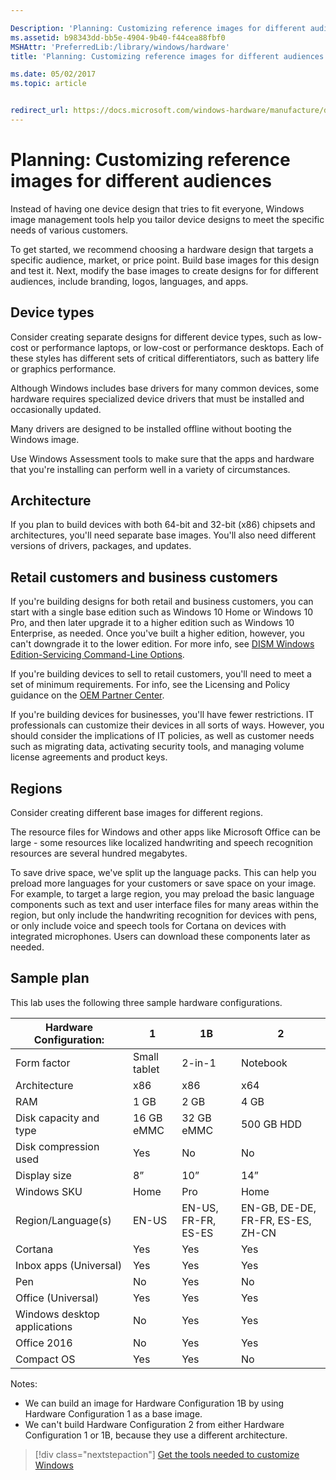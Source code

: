 ```yaml
---

Description: 'Planning: Customizing reference images for different audiences'
ms.assetid: b98343dd-bb5e-4904-9b40-f44cea88fbf0
MSHAttr: 'PreferredLib:/library/windows/hardware'
title: 'Planning: Customizing reference images for different audiences'

ms.date: 05/02/2017
ms.topic: article


redirect_url: https://docs.microsoft.com/windows-hardware/manufacture/desktop/oem-deployment-of-windows-10-for-desktop-editions-planning
---
```


# Planning: Customizing reference images for different audiences

Instead of having one device design that tries to fit everyone, Windows image management tools help you tailor device designs to meet the specific needs of various customers.

To get started, we recommend choosing a hardware design that targets a specific audience, market, or price point. Build base images for this design and test it. Next, modify the base images to create designs for for different audiences, include branding, logos, languages, and apps.

## <span id="Device_types"></span><span id="device_types"></span><span id="DEVICE_TYPES"></span>Device types

Consider creating separate designs for different device types, such as low-cost or performance laptops, or low-cost or performance desktops. Each of these styles has different sets of critical differentiators, such as battery life or graphics performance.

Although Windows includes base drivers for many common devices, some hardware requires specialized device drivers that must be installed and occasionally updated.

Many drivers are designed to be installed offline without booting the Windows image.

Use Windows Assessment tools to make sure that the apps and hardware that you're installing can perform well in a variety of circumstances.

## <span id="Architecture"></span><span id="architecture"></span><span id="ARCHITECTURE"></span>Architecture

If you plan to build devices with both 64-bit and 32-bit (x86) chipsets and architectures, you'll need separate base images. You'll also need different versions of drivers, packages, and updates.

## <span id="Retail_customers_and_business_customers"></span><span id="retail_customers_and_business_customers"></span><span id="RETAIL_CUSTOMERS_AND_BUSINESS_CUSTOMERS"></span>Retail customers and business customers

If you're building designs for both retail and business customers, you can start with a single base edition such as Windows 10 Home or Windows 10 Pro, and then later upgrade it to a higher edition such as Windows 10 Enterprise, as needed. Once you've built a higher edition, however, you can't downgrade it to the lower edition. For more info, see [DISM Windows Edition-Servicing Command-Line Options](dism-windows-edition-servicing-command-line-options.md).

If you're building devices to sell to retail customers, you'll need to meet a set of minimum requirements. For info, see the Licensing and Policy guidance on the [OEM Partner Center](http://go.microsoft.com/fwlink/?LinkId=131358).

If you're building devices for businesses, you'll have fewer restrictions. IT professionals can customize their devices in all sorts of ways. However, you should consider the implications of IT policies, as well as customer needs such as migrating data, activating security tools, and managing volume license agreements and product keys.

## <span id="Regions"></span><span id="regions"></span><span id="REGIONS"></span>Regions

Consider creating different base images for different regions.

The resource files for Windows and other apps like Microsoft Office can be large - some resources like localized handwriting and speech recognition resources are several hundred megabytes.

To save drive space, we've split up the language packs. This can help you preload more languages for your customers or save space on your image. For example, to target a large region, you may preload the basic language components such as text and user interface files for many areas within the region, but only include the handwriting recognition for devices with pens, or only include voice and speech tools for Cortana on devices with integrated microphones. Users can download these components later as needed.

## <span id="Sample_plan"></span><span id="sample_plan"></span><span id="SAMPLE_PLAN"></span>Sample plan

This lab uses the following three sample hardware configurations.

| Hardware Configuration:      | 1            | 1B                  | 2                                 |
|------------------------------|--------------|---------------------|-----------------------------------|
| Form factor                  | Small tablet | 2-in-1              | Notebook                          |
| Architecture                 | x86          | x86                 | x64                               |
| RAM                          | 1 GB         | 2 GB                | 4 GB                              |
| Disk capacity and type       | 16 GB eMMC   | 32 GB eMMC          | 500 GB HDD                        |
| Disk compression used        | Yes          | No                  | No                                |
| Display size                 | 8”           | 10”                 | 14”                               |
| Windows SKU                  | Home         | Pro                 | Home                              |
| Region/Language(s)           | EN-US        | EN-US, FR-FR, ES-ES | EN-GB, DE-DE, FR-FR, ES-ES, ZH-CN |
| Cortana                      | Yes          | Yes                 | Yes                               |
| Inbox apps (Universal)       | Yes          | Yes                 | Yes                               |
| Pen                          | No           | Yes                 | No                                |
| Office (Universal)           | Yes          | Yes                 | Yes                               |
| Windows desktop applications | No           | Yes                 | Yes                               |
| Office 2016                  | No           | Yes                 | Yes                               |
| Compact OS                   | Yes          | Yes                 | No                                |
 
 Notes:
* We can build an image for Hardware Configuration 1B by using Hardware Configuration 1 as a base image.
* We can't build Hardware Configuration 2 from either Hardware Configuration 1 or 1B, because they use a different architecture.

> [!div class="nextstepaction"]
> [Get the tools needed to customize Windows](get-the-tools-needed-to-customize-windows-sxs.md)